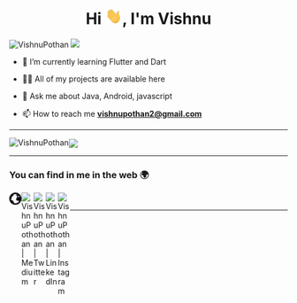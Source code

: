 <h1 align="center">Hi <img src="https://github.com/VishnuPothan/VishnuPothan/blob/main/extras/Hi.gif" height="30px" />, I'm Vishnu</h1>

<p align="left">
  <img src="https://komarev.com/ghpvc/?username=VishnuPothan" alt="VishnuPothan" />
  <a href="mailto:vishnupothan2@gmail.com"><img src='https://img.shields.io/badge/Gmail-mail%20me-red' /></a>
</p>

<p align="left">
  
- 🌱 I’m currently learning Flutter and Dart

- 👨‍💻 All of my projects are available here

- 💬 Ask me about Java, Android, javascript

- 📫 How to reach me **vishnupothan2@gmail.com**
</p>

 ---

  <img align="left" src="https://github-readme-stats.vercel.app/api?username=VishnuPothan&show_icons=true" alt="VishnuPothan">

  <img align="center" src="https://github-readme-stats.vercel.app/api/top-langs/?username=VishnuPothan&layout=compact&show_icons=true" />
  
---


### You can find in me in the web 🌍
[<img align="left" alt="VishnuPothan" width="22px" src="https://raw.githubusercontent.com/iconic/open-iconic/master/svg/globe.svg" />][website]
[<img align="left" alt="VishnuPothan | Medium" width="22px" src="https://cdn.jsdelivr.net/npm/simple-icons@v3/icons/medium.svg" />][medium]
[<img align="left" alt="VishnuPothan | Twitter" width="22px" src="https://cdn.jsdelivr.net/npm/simple-icons@v3/icons/twitter.svg" />][twitter]
[<img align="left" alt="VishnuPothan | LinkedIn" width="22px" src="https://cdn.jsdelivr.net/npm/simple-icons@v3/icons/linkedin.svg" />][linkedin]
[<img align="left" alt="VishnuPothan | Instagram" width="22px" src="https://cdn.jsdelivr.net/npm/simple-icons@v3/icons/instagram.svg" />][instagram]

<br/>


---

[website]: https://vishnu-pothan.herokuapp.com
[twitter]: https://twitter.com/vishnu_pothan
[instagram]: https://www.instagram.com/Vishnu_Pothan/
[linkedin]: https://www.linkedin.com/in/vishnu-pothan/
[medium]: https://medium.com/@vishnupothan2
